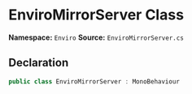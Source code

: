 # EnviroMirrorServer Class

**Namespace:** `Enviro`
**Source:** `EnviroMirrorServer.cs`

## Declaration

```csharp
public class EnviroMirrorServer : MonoBehaviour
```

